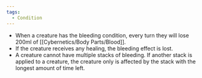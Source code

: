 ```yaml
---
tags:
  - Condition
---
```

- When a creature has the bleeding condition, every turn they will lose 200ml of [[Cybernetics/Body Parts/Blood]].
- If the creature receives any healing, the bleeding effect is lost. 
- A creature cannot have multiple stacks of bleeding. If another stack is applied to a creature, the creature only is affected by the stack with the longest amount of time left.